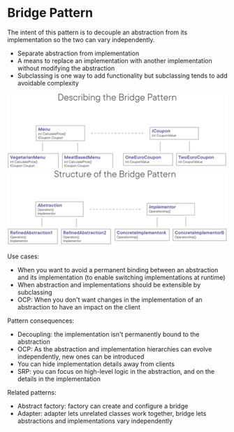 ﻿# Bridge Pattern
The intent of this pattern is to decouple an abstraction from its implementation so the two can vary independently.

- Separate abstraction from implementation
- A means to replace an implementation with another implementation without modifying the abstraction
- Subclassing is one way to add functionality but subclassing tends to add avoidable complexity
 
![](BridgePattern.png)
![](BridgePatternStructure.png)

Use cases:
- When you want to avoid a permanent binding between an abstraction and its implementation (to enable switching implementations at runtime)
- When abstraction and implementations should be extensible by subclassing
- OCP: When you don't want changes in the implementation of an abstraction to have an impact on the client

Pattern consequences:
- Decoupling: the implementation isn't permanently bound to the abstraction
- OCP: As the abstraction and implementation hierarchies can evolve independently, new ones can be introduced
- You can hide implementation details away from clients
- SRP: you can focus on high-level logic in the abstraction, and on the details in the implementation

Related patterns:
- Abstract factory: factory can create and configure a bridge
- Adapter: adapter lets unrelated classes work together, bridge lets abstractions and implementations vary independently